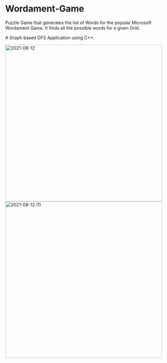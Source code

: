 # Wordament-Game
Puzzle Game that generates the list of Words for the popular Microsoft Wordament Game. It finds all the possible words for a given Grid.

A Graph based DFS Application using C++.

<img width="500" alt="2021-08-12" src="https://user-images.githubusercontent.com/71485040/129190712-1b799662-4d24-4f9c-9955-85878e38c172.png">


<img width="500" alt="2021-08-12 (1)" src="https://user-images.githubusercontent.com/71485040/129190852-edaf78a7-77dd-431d-94f6-575f55220ecc.png">
